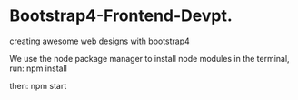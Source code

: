 # Bootstrap4-Frontend-Devpt.
creating awesome web designs with bootstrap4

We use the node package manager to install node modules
in the terminal, run:
npm install
  
then:
npm start
